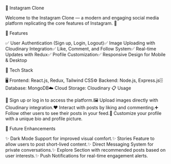 📸 Instagram Clone

Welcome to the Instagram Clone — a modern and engaging social media platform replicating the core features of Instagram. 🚀

🌟 Features

✅ User Authentication (Sign up, Login, Logout)✅ Image Uploading with Cloudinary Integration✅ Like, Comment, and Follow System✅ Real-time Updates with Redux✅ Profile Customization✅ Responsive Design for Mobile & Desktop

🚀 Tech Stack

🖥️ Frontend: React.js, Redux, Tailwind CSS⚙️ Backend: Node.js, Express.js🗄️ Database: MongoDB☁️ Cloud Storage: Cloudinary
📋 Usage

🎯 Sign up or log in to access the platform.🖼️ Upload images directly with Cloudinary integration.❤️ Interact with posts by liking and commenting.➕ Follow other users to see their posts in your feed.🎨 Customize your profile with a unique bio and profile picture.

🔮 Future Enhancements

✨ Dark Mode Support for improved visual comfort.✨ Stories Feature to allow users to post short-lived content.✨ Direct Messaging System for private conversations.✨ Explore Section with recommended posts based on user interests.✨ Push Notifications for real-time engagement alerts.
